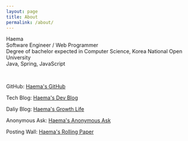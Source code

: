 ```yaml
---
layout: page
title: About
permalink: /about/
---
```


<p>Haema<br>
    Software Engineer / Web Programmer<br>
    Degree of bachelor expected in Computer Science, Korea National Open University<br>
    Java, Spring, JavaScript<br>
</p>
<br>

<p>GitHub:
    <a href="https://github.com/haema-dev" target="_blank">Haema's GitHub</a>
</p>
<p>Tech Blog:
    <a href="https://haema-dev.tistory.com" target="_blank">Haema's Dev Blog</a>
</p>
<p>Daliy Blog:
    <a href="https://velog.io/@haema_dev" target="_blank">Haema's Growth Life</a>
</p>
<p>Anonymous Ask:
    <a href="https://asked.kr/haemadev" target="_blank">Haema's Anonymous Ask</a>
</p>
<p>Posting Wall:
    <a href="https://rollingpaper.site/rolls/747652" target="_blank">Haema's Rolling Paper</a>
</p>


